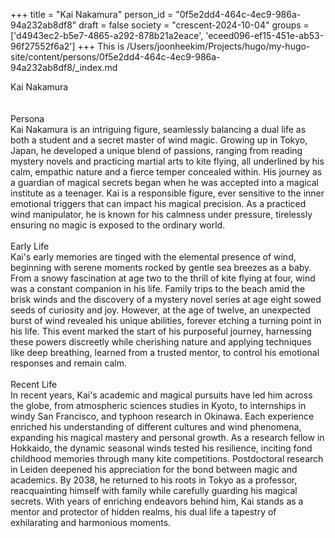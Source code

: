 +++
title = "Kai Nakamura"
person_id = "0f5e2dd4-464c-4ec9-986a-94a232ab8df8"
draft = false
society = "crescent-2024-10-04"
groups = ['d4943ec2-b5e7-4865-a292-878b21a2eace', 'eceed096-ef15-451e-ab53-96f27552f6a2']
+++
This is /Users/joonheekim/Projects/hugo/my-hugo-site/content/persons/0f5e2dd4-464c-4ec9-986a-94a232ab8df8/_index.md

<div class="h1_right">Kai Nakamura</div><br>
<br>
<div class="h2">Persona</div><div class="plain">Kai Nakamura is an intriguing figure, seamlessly balancing a dual life as both a student and a secret master of wind magic. Growing up in Tokyo, Japan, he developed a unique blend of passions, ranging from reading mystery novels and practicing martial arts to kite flying, all underlined by his calm, empathic nature and a fierce temper concealed within. His journey as a guardian of magical secrets began when he was accepted into a magical institute as a teenager. Kai is a responsible figure, ever sensitive to the inner emotional triggers that can impact his magical precision. As a practiced wind manipulator, he is known for his calmness under pressure, tirelessly ensuring no magic is exposed to the ordinary world.</div><br>
<div class="h2">Early Life</div><div class="plain">Kai's early memories are tinged with the elemental presence of wind, beginning with serene moments rocked by gentle sea breezes as a baby. From a snowy fascination at age two to the thrill of kite flying at four, wind was a constant companion in his life. Family trips to the beach amid the brisk winds and the discovery of a mystery novel series at age eight sowed seeds of curiosity and joy. However, at the age of twelve, an unexpected burst of wind revealed his unique abilities, forever etching a turning point in his life. This event marked the start of his purposeful journey, harnessing these powers discreetly while cherishing nature and applying techniques like deep breathing, learned from a trusted mentor, to control his emotional responses and remain calm.</div><br>
<div class="h2">Recent Life</div><div class="plain">In recent years, Kai's academic and magical pursuits have led him across the globe, from atmospheric sciences studies in Kyoto, to internships in windy San Francisco, and typhoon research in Okinawa. Each experience enriched his understanding of different cultures and wind phenomena, expanding his magical mastery and personal growth. As a research fellow in Hokkaido, the dynamic seasonal winds tested his resilience, inciting fond childhood memories through many kite competitions. Postdoctoral research in Leiden deepened his appreciation for the bond between magic and academics. By 2038, he returned to his roots in Tokyo as a professor, reacquainting himself with family while carefully guarding his magical secrets. With years of enriching endeavors behind him, Kai stands as a mentor and protector of hidden realms, his dual life a tapestry of exhilarating and harmonious moments.</div><br>
